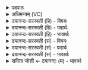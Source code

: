 <details><summary>पदपाठः</summary>

प्र॒जा॑पतय॒ इति॑ प्र॒जाऽप॑तये। पुरु॑षान्। ह॒स्तिनः॑। आ। ल॒भ॒ते॒। वा॒चे। प्लुषी॑न्। चक्षु॑षे। म॒शका॑न्। श्रोत्रा॑य। भृङ्गाः॑। २९।
</details>

<details><summary>अधिमन्त्रम् (VC)</summary>

- प्रजापत्यादयो देवताः
- प्रजापतिर्ऋषिः
- विराडनुष्टुप्
- गान्धारः
</details>

<details><summary>दयानन्द-सरस्वती (हि) - विषयः</summary>

फिर उसी विषय को अगले मन्त्र में कहा है ॥
</details>

<details><summary>दयानन्द-सरस्वती (हि) - पदार्थः</summary>

पदार्थान्वयभाषाः -  जो मनुष्य (प्रजापतये) प्रजा पालने हारे राजा के लिये (पुरुषान्) पुरुषों (हस्तिनः) और हाथियों (वाचे) वाणी के लिये (प्लुषीन्) प्लुषि नाम के जीवों (चक्षुषे) नेत्र के लिये (मशकान्) मशाओं और (श्रोत्राय) कान के लिये (भृङ्गाः) भौंरों को (आ, लभते) प्राप्त होता है, वह बली और पुष्ट इन्द्रियोंवाला होता है ॥२९ ॥
</details>

<details><summary>दयानन्द-सरस्वती (हि) - भावार्थः</summary>

भावार्थभाषाः -  जो प्रजा की रक्षा के लिये चतुरङ्गिणी अर्थात् चारों दिशाओं को रोकनेवाली सेना और जितेन्द्रियता का अच्छे प्रकार आचरण करते हैं, वे धनवान् और कान्तिमान् होते हैं ॥२९ ॥
</details>

<details><summary>दयानन्द-सरस्वती (सं) - विषयः</summary>

पुनस्तमेव विषयमाह ॥
</details>

<details><summary>दयानन्द-सरस्वती (सं) - पदार्थः</summary>

पदार्थान्वयभाषाः -  यो मनुष्यः प्रजापतये पुरुषान् हस्तिनो वाचे प्लुषींश्चक्षुषे मशकाञ्छ्रोत्राय भृङ्गा आलभते, स बलिष्ठो दृढेन्द्रियो जायते ॥२९ ॥
</details>

<details><summary>दयानन्द-सरस्वती (सं) - भावार्थः</summary>

भावार्थभाषाः -  ये प्रजारक्षणाय चतुरङ्गिणीं सेनां जितेन्द्रियतां च समाचरन्ति, ते श्रीमन्तो भवन्ति ॥२९ ॥
</details>

<details><summary>सविता जोशी ← दयानन्दः (म) - भावार्थः</summary>

भावार्थभाषाः -  जे प्रजेच्या रक्षणासाठी चारही दिशांना सुसज्ज चतुरंग सेना बाळगतात व जितेंद्रिय बनून चांगले आचरण करतात ते धनवान व तेजस्वी होतात.
</details>
